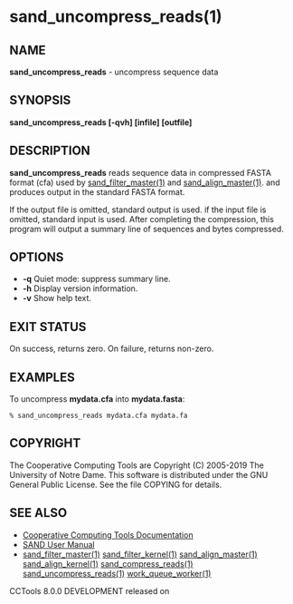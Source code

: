 






















# sand_uncompress_reads(1)

## NAME
**sand_uncompress_reads** - uncompress sequence data

## SYNOPSIS
****sand_uncompress_reads [-qvh] [infile] [outfile]****

## DESCRIPTION

**sand_uncompress_reads** reads sequence data in compressed FASTA format (cfa) used by [sand_filter_master(1)](sand_filter_master.md) and [sand_align_master(1)](sand_align_master.md).
and produces output in the standard FASTA format.

If the output file is omitted, standard output is used.
if the input file is omitted, standard input is used.
After completing the compression, this program will output a summary
line of sequences and bytes compressed.

## OPTIONS


- **-q** Quiet mode: suppress summary line.
- **-h** Display version information.
- **-v** Show help text.


## EXIT STATUS
On success, returns zero.  On failure, returns non-zero.

## EXAMPLES

To uncompress **mydata.cfa** into **mydata.fasta**:

```
% sand_uncompress_reads mydata.cfa mydata.fa
```

## COPYRIGHT

The Cooperative Computing Tools are Copyright (C) 2005-2019 The University of Notre Dame.  This software is distributed under the GNU General Public License.  See the file COPYING for details.

## SEE ALSO


- [Cooperative Computing Tools Documentation]("../index.html")
- [SAND User Manual]("../sand.html")
- [sand_filter_master(1)](sand_filter_master.md)  [sand_filter_kernel(1)](sand_filter_kernel.md)  [sand_align_master(1)](sand_align_master.md)  [sand_align_kernel(1)](sand_align_kernel.md)  [sand_compress_reads(1)](sand_compress_reads.md)  [sand_uncompress_reads(1)](sand_uncompress_reads.md)  [work_queue_worker(1)](work_queue_worker.md)


CCTools 8.0.0 DEVELOPMENT released on 
